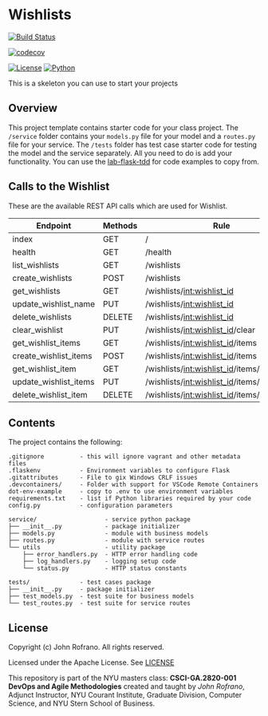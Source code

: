 # Wishlists

[![Build Status](https://github.com/NYU-DevOps-Summer-2022/wishlists/actions/workflows/ci.yml/badge.svg)](https://github.com/NYU-DevOps-Summer-2022/wishlists/actions)

[![codecov](https://codecov.io/gh/NYU-DevOps-Summer-2022/wishlists/branch/master/graph/badge.svg?token=ZQI6MNHOPK)](https://codecov.io/gh/NYU-DevOps-Summer-2022/wishlists)

[![License](https://img.shields.io/badge/License-Apache_2.0-blue.svg)](https://opensource.org/licenses/Apache-2.0)
[![Python](https://img.shields.io/badge/Language-Python-blue.svg)](https://python.org/)

This is a skeleton you can use to start your projects

## Overview

This project template contains starter code for your class project. The `/service` folder contains your `models.py` file for your model and a `routes.py` file for your service. The `/tests` folder has test case starter code for testing the model and the service separately. All you need to do is add your functionality. You can use the [lab-flask-tdd](https://github.com/nyu-devops/lab-flask-tdd) for code examples to copy from.

## Calls to the Wishlist

These are the available REST API calls which are used for Wishlist.

| Endpoint                 | Methods     | Rule                                                   |
| ------------------------ | ----------- | ------------------------------------------------------ |
| index                    | GET         | /                                                      |
| health                   | GET         | /health                                                |
| list_wishlists           | GET         | /wishlists                                             |
| create_wishlists         | POST        | /wishlists                                             |
| get_wishlists            | GET         | /wishlists/<int:wishlist_id>                           |
| update_wishlist_name     | PUT         | /wishlists/<int:wishlist_id>                           |
| delete_wishlists         | DELETE      | /wishlists/<int:wishlist_id>                           |
| clear_wishlist           | PUT         | /wishlists/<int:wishlist_id>/clear                     |
| get_wishlist_items       | GET         | /wishlists/<int:wishlist_id>/items                     |
| create_wishlist_items    | POST        | /wishlists/<int:wishlist_id>/items                     |
| get_wishlist_item        | GET         | /wishlists/<int:wishlist_id>/items/<int:item_id>       |
| update_wishlist_items    | PUT         | /wishlists/<int:wishlist_id>/items/<int:item_id>       |
| delete_wishlist_item     | DELETE      | /wishlists/<int:wishlist_id>/items/<int:item_id>       |

## Contents

The project contains the following:

```text
.gitignore          - this will ignore vagrant and other metadata files
.flaskenv           - Environment variables to configure Flask
.gitattributes      - File to gix Windows CRLF issues
.devcontainers/     - Folder with support for VSCode Remote Containers
dot-env-example     - copy to .env to use environment variables
requirements.txt    - list if Python libraries required by your code
config.py           - configuration parameters

service/                   - service python package
├── __init__.py            - package initializer
├── models.py              - module with business models
├── routes.py              - module with service routes
└── utils                  - utility package
    ├── error_handlers.py  - HTTP error handling code
    ├── log_handlers.py    - logging setup code
    └── status.py          - HTTP status constants

tests/              - test cases package
├── __init__.py     - package initializer
├── test_models.py  - test suite for business models
└── test_routes.py  - test suite for service routes
```

## License

Copyright (c) John Rofrano. All rights reserved.

Licensed under the Apache License. See [LICENSE](LICENSE)

This repository is part of the NYU masters class: **CSCI-GA.2820-001 DevOps and Agile Methodologies** created and taught by *John Rofrano*, Adjunct Instructor, NYU Courant Institute, Graduate Division, Computer Science, and NYU Stern School of Business.
